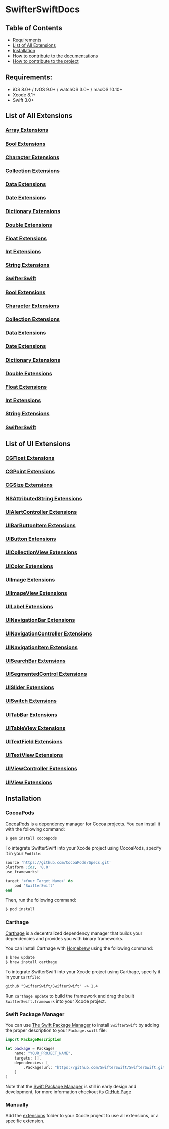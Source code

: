 # SwifterSwiftDocs

## Table of Contents
- [Requirements](#requirements)
- [List of All Extensions](#list-of-all-extensions)
- [Installation](#installation)
- [How to contribute to the documentations](https://github.com/SwifterSwift/SwifterSwiftDocs/blob/stable/CONTRIBUTING.md)
- [How to contribute to the project](https://github.com/SwifterSwift/SwifterSwift/blob/stable/CONTRIBUTING.md)

## Requirements:
- iOS 8.0+ / tvOS 9.0+ / watchOS 3.0+ / macOS 10.10+
- Xcode 8.1+
- Swift 3.0+

## List of All Extensions

### [Array Extensions](./Docs/ArrayExtensions.md)
### [Bool Extensions](./Docs/BoolExtensions.md)
### [Character Extensions](./Docs/CharacterExtensions.md)
### [Collection Extensions](./Docs/CollectionExtensions.md)
### [Data Extensions](./Docs/DataExtensions.md)
### [Date Extensions](./Docs/DateExtensions.md)
### [Dictionary Extensions](./Docs/DictionaryExtensions.md)
### [Double Extensions](./Docs/DoubleExtensions.md)
### [Float Extensions](./Docs/FloatExtensions.md)
### [Int Extensions](./Docs/IntExtensions.md)
### [String Extensions](./Docs/StringExtensions.md)
### [SwifterSwift](./Docs/SwifterSwift.md)
### [Bool Extensions](./Docs/BoolExtensions.md)
### [Character Extensions](./Docs/CharacterExtensions.md)
### [Collection Extensions](./Docs/CollectionExtensions.md)
### [Data Extensions](./Docs/DataExtensions.md)
### [Date Extensions](./Docs/DateExtensions.md)
### [Dictionary Extensions](./Docs/DictionaryExtensions.md)
### [Double Extensions](./Docs/DoubleExtensions.md)
### [Float Extensions](./Docs/FloatExtensions.md)
### [Int Extensions](./Docs/IntExtensions.md)
### [String Extensions](./Docs/StringExtensions.md)
### [SwifterSwift](./Docs/SwifterSwift.md)

## List of UI Extensions
### [CGFloat Extensions](./Docs/UI/CGFloatExtensions.md)
### [CGPoint Extensions](./Docs/UI/CGPointExtensions.md)
### [CGSize Extensions](./Docs/UI/CGSizeExtensions.md)
### [NSAttributedString Extensions](./Docs/UI/NSAttributedStringExtensions.md)
### [UIAlertController Extensions](./Docs/UI/UIAlertControllerExtensions.md)
### [UIBarButtonItem Extensions](./Docs/UI/UIBarButtonItemExtensions.md)
### [UIButton Extensions](./Docs/UI/UIButtonExtensions.md)
### [UICollectionView Extensions](./Docs/UI/UICollectionViewExtensions.md)
### [UIColor Extensions](./Docs/UI/UIColorExtensions.md)
### [UIImage Extensions](./Docs/UI/UIImageExtensions.md)
### [UIImageView Extensions](./Docs/UI/UIImageViewExtensions.md)
### [UILabel Extensions](./Docs/UI/UILabelExtensions.md)
### [UINavigationBar Extensions](./Docs/UI/UINavigationBarExtensions.md)
### [UINavigationController Extensions](./Docs/UI/UINavigationControllerExtensions.md)
### [UINavigationItem Extensions](./Docs/UI/UINavigationItemExtensions.md)
### [UISearchBar Extensions](./Docs/UI/UISearchBarExtensions.md)
### [UISegmentedControl Extensions](./Docs/UI/UISegmentedControlExtensions.md)
### [UISlider Extensions](./Docs/UI/UISliderExtensions.md)
### [UISwitch Extensions](./Docs/UI/UISwitchExtensions.md)
### [UITabBar Extensions](./Docs/UI/UITabBarExtensions.md)
### [UITableView Extensions](./Docs/UI/UITableViewExtensions.md)
### [UITextField Extensions](./Docs/UI/UITextFieldExtensions.md)
### [UITextView Extensions](./Docs/UI/UITextViewExtensions.md)
### [UIViewController Extensions](./Docs/UI/UIViewControllerExtensions.md)
### [UIView Extensions](./Docs/UI/UIViewExtensions.md)


## Installation

### CocoaPods

[CocoaPods](http://cocoapods.org) is a dependency manager for Cocoa projects. You can install it with the following command:

```bash
$ gem install cocoapods
```

To integrate SwifterSwift into your Xcode project using CocoaPods, specify it in your `Podfile`:

```ruby
source 'https://github.com/CocoaPods/Specs.git'
platform :ios, '8.0'
use_frameworks!

target '<Your Target Name>' do
    pod 'SwifterSwift'
end
```

Then, run the following command:

```bash
$ pod install
```


### Carthage

[Carthage](https://github.com/Carthage/Carthage) is a decentralized dependency manager that builds your dependencies and provides you with binary frameworks.

You can install Carthage with [Homebrew](http://brew.sh/) using the following command:

```bash
$ brew update
$ brew install carthage
```

To integrate SwifterSwift into your Xcode project using Carthage, specify it in your `Cartfile`:

```ogdl
github "SwifterSwift/SwifterSwift" ~> 1.4
```

Run `carthage update` to build the framework and drag the built `SwifterSwift.framework` into your Xcode project.



### Swift Package Manager

You can use [The Swift Package Manager](https://swift.org/package-manager) to install `SwifterSwift` by adding the proper description to your `Package.swift` file:

```swift
import PackageDescription

let package = Package(
    name: "YOUR_PROJECT_NAME",
    targets: [],
    dependencies: [
        .Package(url: "https://github.com/SwifterSwift/SwifterSwift.git", versions: Version(1,4,0)..<Version(3, .max, .max)),
    ]
)
```

Note that the [Swift Package Manager](https://swift.org/package-manager) is still in early design and development, for more information checkout its [GitHub Page](https://github.com/apple/swift-package-manager)



### Manually

Add the [extensions](https://github.com/SwifterSwift/SwifterSwift/tree/stable/Source) folder to your Xcode project to use all extensions, or a specific extension.
